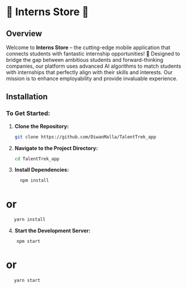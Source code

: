 # 🌟 Interns Store 🌟

## Overview

Welcome to **Interns Store** – the cutting-edge mobile application that connects students with fantastic internship opportunities! 🚀 Designed to bridge the gap between ambitious students and forward-thinking companies, our platform uses advanced AI algorithms to match students with internships that perfectly align with their skills and interests. Our mission is to enhance employability and provide invaluable experience.

## Installation

### To Get Started:

1. **Clone the Repository:**

   ```bash
   git clone https://github.com/DiwanMalla/TalentTrek_app

   ```

2. **Navigate to the Project Directory:**

   ```bash
   cd TalentTrek_app
   ```

3. **Install Dependencies:**

   ```bash
     npm install
   ```

# or

```bash
   yarn install
```

4. **Start the Development Server:**

```bash
    npm start
```

# or

```bash
   yarn start
```
